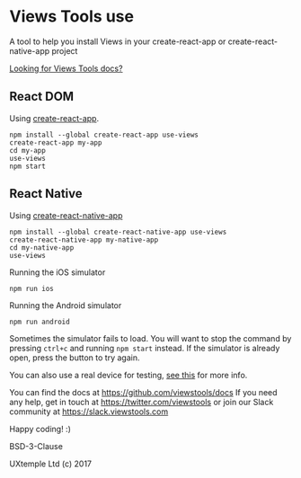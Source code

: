 # Views Tools use

A tool to help you install Views in your create-react-app or create-react-native-app project

[Looking for Views Tools docs?](https://github.com/viewstools/docs)

## React DOM

Using [create-react-app](https://github.com/facebookincubator/create-react-app).

```
npm install --global create-react-app use-views
create-react-app my-app
cd my-app
use-views
npm start
```

## React Native

Using [create-react-native-app](https://github.com/react-community/create-react-native-app)

```
npm install --global create-react-native-app use-views
create-react-native-app my-native-app
cd my-native-app
use-views
```

Running the iOS simulator

```
npm run ios
```

Running the Android simulator

```
npm run android
```

Sometimes the simulator fails to load. You will want to stop the command by pressing
`ctrl+c` and running `npm start` instead. If the simulator is already open,
press the button to try again.

You can also use a real device for testing, [see this](https://github.com/react-community/create-react-native-app#npm-run-ios)
for more info.

You can find the docs at https://github.com/viewstools/docs
If you need any help, get in touch at https://twitter.com/viewstools or
join our Slack community at https://slack.viewstools.com

Happy coding! :)

BSD-3-Clause

UXtemple Ltd (c) 2017
